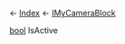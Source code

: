 ← [Index](Api-Index) ← [IMyCameraBlock](Sandbox.ModAPI.Ingame.IMyCameraBlock)

[bool](System.Boolean) IsActive